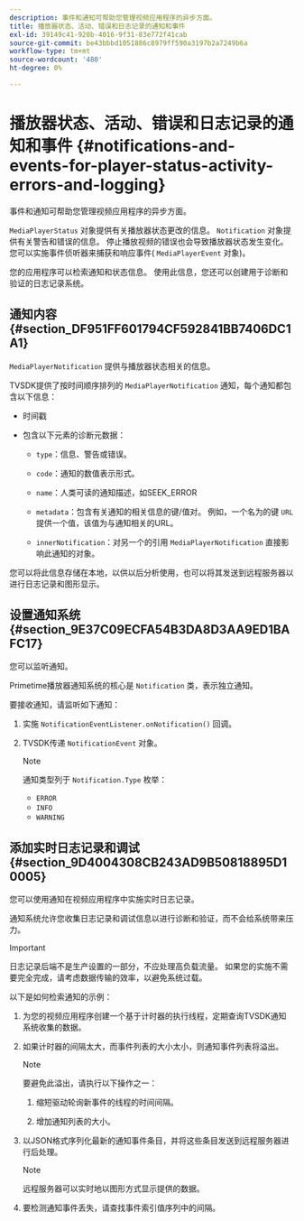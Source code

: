 ```yaml
---
description: 事件和通知可帮助您管理视频应用程序的异步方面。
title: 播放器状态、活动、错误和日志记录的通知和事件
exl-id: 39149c41-920b-4016-9f31-83e772f41cab
source-git-commit: be43bbbd1051886c8979ff590a3197b2a7249b6a
workflow-type: tm+mt
source-wordcount: '480'
ht-degree: 0%

---
```


# 播放器状态、活动、错误和日志记录的通知和事件 {#notifications-and-events-for-player-status-activity-errors-and-logging}

事件和通知可帮助您管理视频应用程序的异步方面。

`MediaPlayerStatus` 对象提供有关播放器状态更改的信息。 `Notification` 对象提供有关警告和错误的信息。 停止播放视频的错误也会导致播放器状态发生变化。 您可以实施事件侦听器来捕获和响应事件( `MediaPlayerEvent` 对象)。

您的应用程序可以检索通知和状态信息。 使用此信息，您还可以创建用于诊断和验证的日志记录系统。

## 通知内容 {#section_DF951FF601794CF592841BB7406DC1A1}

`MediaPlayerNotification` 提供与播放器状态相关的信息。

TVSDK提供了按时间顺序排列的 `MediaPlayerNotification` 通知，每个通知都包含以下信息：

* 时间戳
* 包含以下元素的诊断元数据：

   * `type`：信息、警告或错误。
   * `code`：通知的数值表示形式。
   * `name`：人类可读的通知描述，如SEEK_ERROR
   * `metadata`：包含有关通知的相关信息的键/值对。 例如，一个名为的键 `URL` 提供一个值，该值为与通知相关的URL。

   * `innerNotification`：对另一个的引用 `MediaPlayerNotification` 直接影响此通知的对象。

您可以将此信息存储在本地，以供以后分析使用，也可以将其发送到远程服务器以进行日志记录和图形显示。

## 设置通知系统 {#section_9E37C09ECFA54B3DA8D3AA9ED1BAFC17}

您可以监听通知。

Primetime播放器通知系统的核心是 `Notification` 类，表示独立通知。

要接收通知，请监听如下通知：

1. 实施 `NotificationEventListener.onNotification()` 回调。
1. TVSDK传递 `NotificationEvent` 对象。

   >[!NOTE]
   >
   >通知类型列于 `Notification.Type` 枚举：

   * `ERROR`
   * `INFO`
   * `WARNING`

## 添加实时日志记录和调试 {#section_9D4004308CB243AD9B50818895D10005}

您可以使用通知在视频应用程序中实施实时日志记录。

通知系统允许您收集日志记录和调试信息以进行诊断和验证，而不会给系统带来压力。

>[!IMPORTANT]
>
>日志记录后端不是生产设置的一部分，不应处理高负载流量。 如果您的实施不需要完全完成，请考虑数据传输的效率，以避免系统过载。

以下是如何检索通知的示例：

1. 为您的视频应用程序创建一个基于计时器的执行线程，定期查询TVSDK通知系统收集的数据。
1. 如果计时器的间隔太大，而事件列表的大小太小，则通知事件列表将溢出。

   >[!NOTE]
   >
   >要避免此溢出，请执行以下操作之一：
   >
   >1. 缩短驱动轮询新事件的线程的时间间隔。
   >
   >1. 增加通知列表的大小。


1. 以JSON格式序列化最新的通知事件条目，并将这些条目发送到远程服务器进行后处理。

   >[!NOTE]
   >
   >远程服务器可以实时地以图形方式显示提供的数据。

1. 要检测通知事件丢失，请查找事件索引值序列中的间隔。
